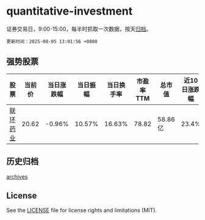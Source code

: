 # quantitative-investment

证券交易日，9:00-15:00，每半时抓取一次数据，按天[归档](archives)。

`更新时间：2025-08-05 13:01:56 +0800`

## 强势股票

|股票|当前价|当日涨跌幅|当日振幅|当日换手率|市盈率TTM|总市值|近10日涨跌幅|
|----|----|----|----|----|----|----|----|
|[联环药业](https://xueqiu.com/S/SH600513)|20.62|-0.96%|10.57%|16.63%|78.82|58.86亿|23.4%|

## 历史归档

[archives](archives)

## License

See the [LICENSE](LICENSE) file for license rights and limitations (MIT).